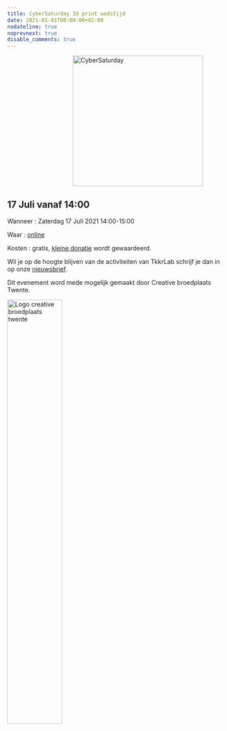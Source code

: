 ```yaml
---
title: CyberSaturday 3d print wedstijd
date: 2021-01-01T00:00:00+02:00
nodateline: true
noprevnext: true
disable_comments: true
---
```


<img alt="CyberSaturday" src="/images/cyber_saturday.png" width="300px" height="300px" style="margin: 0px 30%;">

## 17 Juli vanaf 14:00  ##


Wanneer : Zaterdag 17 Juli 2021 14:00-15:00

Waar : [online](https://bbb.do.speakup.nl/b/dav-fxz-fhn)

Kosten : gratis, [kleine donatie](https://bunq.me/tkkrlab/5/CyberSaturday%20Donatie) wordt gewaardeerd.

Wil je op de hoogte blijven van de activiteiten van TkkrLab schrijf je dan in op onze [nieuwsbrief](http://eepurl.com/gLxrLD).

Dit evenement word mede mogelijk gemaakt door Creative broedplaats Twente.

<img width=50% src="/images/Logo-Creatieve-Broedplaatsen-Twente.jpg"  alt="Logo creative broedplaats twente">